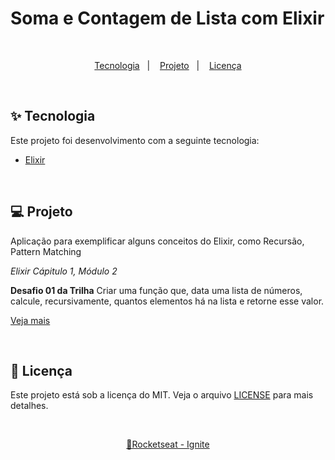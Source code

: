 # Soma e Contagem de Lista com Elixir
&nbsp;
<p align="center">
  <a href="#techs">Tecnologia</a>&nbsp;&nbsp;&nbsp;|&nbsp;&nbsp;&nbsp;
  <a href="#project">Projeto</a>&nbsp;&nbsp;&nbsp;|&nbsp;&nbsp;&nbsp;
  <a href="#mit">Licença</a>
</p>
&nbsp;&nbsp;&nbsp;
<div id="techs"></div>

## ✨ Tecnologia

Este projeto foi desenvolvimento com a seguinte tecnologia:

- [Elixir](https://elixir-lang.org/)
</div>

&nbsp;&nbsp;

<div id="project"></div>

## 💻 Projeto
Aplicação para exemplificar alguns conceitos do Elixir, como Recursão, Pattern Matching

*Elixir
Cápitulo 1, Módulo 2*

**Desafio 01 da Trilha**
Criar uma função que, data uma lista de números, calcule, recursivamente, quantos elementos há na lista e retorne esse valor.

[Veja mais](LISTLENGTH.md)

&nbsp;&nbsp;&nbsp;

<div id="mit"></div>

## 📄 Licença

Este projeto está sob a licença do MIT. Veja o arquivo [LICENSE](LICENSE.md) para mais detalhes.

&nbsp;

<div align="center">

[💜Rocketseat - Ignite](https://rocketseat.com.br/ignite)

</div>